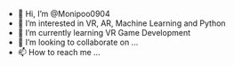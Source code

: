 - 👋 Hi, I’m @Monipoo0904
- 👀 I’m interested in VR, AR, Machine Learning and Python
- 🌱 I’m currently learning VR Game Development
- 💞️ I’m looking to collaborate on ...
- 📫 How to reach me ...

<!---
Monipoo0904/Monipoo0904 is a ✨ special ✨ repository because its `README.md` (this file) appears on your GitHub profile.
You can click the Preview link to take a look at your changes.
--->
